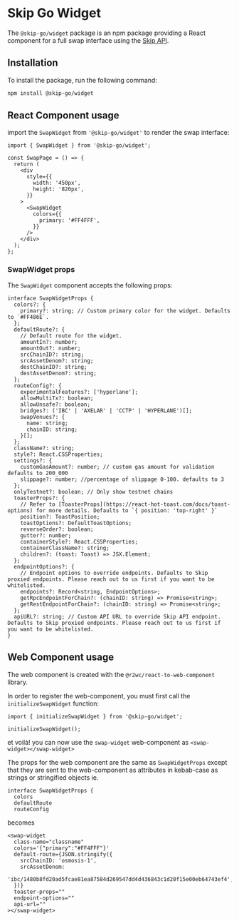 # Skip Go Widget

The `@skip-go/widget` package is an npm package providing a React component for a full swap interface using the [Skip API](https://skip.build/).

## Installation

To install the package, run the following command:

```bash
npm install @skip-go/widget
```

## React Component usage

import the `SwapWidget` from `'@skip-go/widget'` to render the swap interface:

```tsx
import { SwapWidget } from '@skip-go/widget';

const SwapPage = () => {
  return (
    <div
      style={{
        width: '450px',
        height: '820px',
      }}
    >
      <SwapWidget
        colors={{
          primary: '#FF4FFF',
        }}
      />
    </div>
  );
};
```

### SwapWidget props

The `SwapWidget` component accepts the following props:

```tsx
interface SwapWidgetProps {
  colors?: {
    primary?: string; // Custom primary color for the widget. Defaults to `#FF486E`.
  };
  defaultRoute?: {
    // Default route for the widget.
    amountIn?: number;
    amountOut?: number;
    srcChainID?: string;
    srcAssetDenom?: string;
    destChainID?: string;
    destAssetDenom?: string;
  };
  routeConfig?: {
    experimentalFeatures?: ['hyperlane'];
    allowMultiTx?: boolean;
    allowUnsafe?: boolean;
    bridges?: ('IBC' | 'AXELAR' | 'CCTP' | 'HYPERLANE')[];
    swapVenues?: {
      name: string;
      chainID: string;
    }[];
  };
  className?: string;
  style?: React.CSSProperties;
  settings?: {
    customGasAmount?: number; // custom gas amount for validation defaults to 200_000
    slippage?: number; //percentage of slippage 0-100. defaults to 3
  };
  onlyTestnet?: boolean; // Only show testnet chains
  toasterProps?: {
    // Refer to [ToasterProps](https://react-hot-toast.com/docs/toast-options) for more details. Defaults to `{ position: 'top-right' }`
    position?: ToastPosition;
    toastOptions?: DefaultToastOptions;
    reverseOrder?: boolean;
    gutter?: number;
    containerStyle?: React.CSSProperties;
    containerClassName?: string;
    children?: (toast: Toast) => JSX.Element;
  };
  endpointOptions?: {
    // Endpoint options to override endpoints. Defaults to Skip proxied endpoints. Please reach out to us first if you want to be whitelisted.
    endpoints?: Record<string, EndpointOptions>;
    getRpcEndpointForChain?: (chainID: string) => Promise<string>;
    getRestEndpointForChain?: (chainID: string) => Promise<string>;
  };
  apiURL?: string; // Custom API URL to override Skip API endpoint. Defaults to Skip proxied endpoints. Please reach out to us first if you want to be whitelisted.
}
```

## Web Component usage

The web component is created with the `@r2wc/react-to-web-component` library.

In order to register the web-component, you must first call the `initializeSwapWidget` function:

```tsx
import { initializeSwapWidget } from '@skip-go/widget';

initializeSwapWidget();
```

et voilà! you can now use the `swap-widget` web-component as `<swap-widget></swap-widget>`

The props for the web component are the same as `SwapWidgetProps` except that
they are sent to the web-component as attributes in kebab-case as strings or stringified objects ie.

```tsx
interface SwapWidgetProps {
  colors
  defaultRoute
  routeConfig
```

becomes

```tsx
<swap-widget
  class-name="classname"
  colors='{"primary":"#FF4FFF"}'
  default-route={JSON.stringify({
    srcChainID: 'osmosis-1',
    srcAssetDenom:
      'ibc/1480b8fd20ad5fcae81ea87584d269547dd4d436843c1d20f15e00eb64743ef4',
  })}
  toaster-props=""
  endpoint-options=""
  api-url=""
></swap-widget>
```
